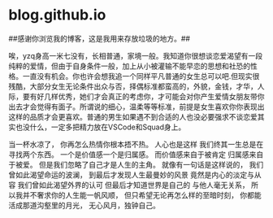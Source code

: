 # blog.github.io
##感谢你浏览我的博客，这是我用来存放垃圾的地方。##

唉，yzq身高一米七没有，长相普通，家境一般。我知道你很想谈恋爱渴望有一段纯粹的爱情，但由于自身条件一般，加上从小被灌输不能早恋的思想和社恐的性格。一直没有机会。你也许会想我追一个同样平凡普通的女生总可以吧.但现实很残酷，大部分女生无论条件出众与否，择偶标准都蛮高的，外貌，金钱，才华，人际，要有好几样优秀，她们才会真正的考虑你，才可能会对你产生爱情女朋友带你出去才会觉得有面子。所谓说的细心，温柔等等标准，前提是女生喜欢你你表现出这样的品质才会更喜欢。普通的男生如果遇不到合适的人也没必要强求不谈恋爱其实也没什么，一定多把精力放在VSCode和Squad身上。

当一杯水凉了，
你再怎么热情你根本捂不热。
人心也是这样
我们终其一生总是在寻找两个东西。
一个是价值感一个是归属感。
而价值感来自于被肯定
归属感来自于被爱。
但是我们忽略了自己才是人生的主角。
就像有一句话是这样说的，
我们曾如此渴望命运的波澜，
到最后才发现人生最曼妙的风景
竟然是内心的淡定与从容
我们曾如此渴望外界的认可
但最后才知道世界是自己的
与他人毫无关系，
所以我并不奢求你的人生能一帆风顺，
但只希望无论再怎么样的至暗时刻，
你都能活成那道沟壑里的月光，
无心风月，独钟自己。
